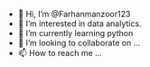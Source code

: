 - 👋 Hi, I’m @Farhanmanzoor123
- 👀 I’m interested in data analytics.
- 🌱 I’m currently learning python
- 💞️ I’m looking to collaborate on ...
- 📫 How to reach me ...

<!---
Farhanmanzoor123/Farhanmanzoor123 is a ✨ special ✨ repository because its `README.md` (this file) appears on your GitHub profile.
You can click the Preview link to take a look at your changes.
--->
